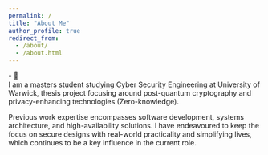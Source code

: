 ```yaml
---
permalink: /
title: "About Me"
author_profile: true
redirect_from: 
  - /about/
  - /about.html
---
```


<div id="greeting-container">
  <span id="greeting"></span> - 
  <span id="language"></span> 
  <span id="hand-wave">👋</span>
</div> 
I am a masters student studying Cyber Security Engineering at University of Warwick, thesis project focusing around post-quantum cryptography and privacy-enhancing technologies (Zero-knowledge). 

Previous work expertise encompasses software development, systems architecture, and high-availability solutions. I have endeavoured to keep the focus on secure designs with real-world practicality and simplifying lives, which continues to be a key influence in the current role.




<script>
  const greetings = [
    {"language":"English","greeting":"Hey"},
    {"language":"Old English","greeting":"Wes hāl"},
    {"language":"Pirate","greeting":"Ahoy"},
    {"language":"Pig Latin","greeting":"ello-hay"},
    {"language":"Morse Code","about":"https://en.wikipedia.org/wiki/Morse_code","greeting":".... . .-.. .-.. ---"},
    {"language":"Braille","about":"https://en.wikipedia.org/wiki/Braille","greeting":"⠓⠑⠇⠇⠕"},
    {"language":"Esperanto","about":"https://en.wikipedia.org/wiki/Esperanto","greeting":"Saluton"},
    {"language":"Afrikaans","about":"https://en.wikipedia.org/wiki/Afrikaners","greeting":"hallo"},
    {"language":"Albanian","about":"https://en.wikipedia.org/wiki/Albania","greeting":"Përshëndetje"},
    {"language":"Amharic","about":"https://en.wikipedia.org/wiki/Amhara_people","greeting":"ሰላም"},
    {"language":"Arabic","about":"https://en.wikipedia.org/wiki/Arab_world","greeting":"مرحبا"},
    {"language":"Armenian","about":"https://en.wikipedia.org/wiki/Armenians","greeting":"Բարեւ"},
    {"language":"Azerbaijani","about":"https://en.wikipedia.org/wiki/Azerbaijanis","greeting":"Salam"},
    {"language":"Basque","about":"https://en.wikipedia.org/wiki/Basque_Country_(greater_region)","greeting":"Kaixo"},
    {"language":"Belarusian","about":"https://en.wikipedia.org/wiki/Belarus","greeting":"добры дзень"},
    {"language":"Bengali","about":"https://en.wikipedia.org/wiki/Bengal","greeting":"নমস্কার"},
    {"language":"Bosnian","greeting":"zdravo"},
    {"language":"Bulgarian","greeting":"Здравейте"},
    {"language":"Catalan","greeting":"Hola"},
    {"language":"Chichewa","greeting":"Moni"},
    {"language":"Chinese (Simplified)","greeting":"您好"},
    {"language":"Chinese (Traditional)","greeting":"您好"},
    {"language":"Corsican","greeting":"Bonghjornu"},
    {"language":"Croatian","greeting":"zdravo"},
    {"language":"Czech","greeting":"Ahoj"},
    {"language":"Danish","greeting":"Hej"},
    {"language":"Dutch","greeting":"Hallo"},
    {"language":"Esperanto","greeting":"Saluton"},
    {"language":"Estonian","greeting":"Tere"},
    {"language":"Finnish","greeting":"Hei"},
    {"language":"French","greeting":"Bonjour"},
    {"language":"Galician","greeting":"Ola"},
    {"language":"Georgian","about":"https://en.wikipedia.org/wiki/Georgia_(country)","greeting":"გამარჯობა"},
    {"language":"German","greeting":"Hallo"},
    {"language":"Greek","greeting":"Γεια σας"},
    {"language":"Gujarati","about":"https://en.wikipedia.org/wiki/Gujarati_people","greeting":"હેલો"},
    {"language":"Haitian Creole","greeting":"Bonjou"},
    {"language":"Hausa","greeting":"Sannu"},
    {"language":"Hawaiian","about":"https://en.wikipedia.org/wiki/Hana_Highway","greeting":"Alohaʻoe"},
    {"language":"Hebrew","greeting":"שלום"},
    {"language":"Hindi","greeting":"नमस्ते"},
    {"language":"Hmong","about":"https://en.wikipedia.org/wiki/Hmong_people","greeting":"Nyob zoo"},
    {"language":"Hungarian","greeting":"Helló"},
    {"language":"Icelandic","greeting":"Halló"},
    {"language":"Igbo","about":"https://en.wikipedia.org/wiki/Igboland","greeting":"Ndewo"},
    {"language":"Indonesian","greeting":"Halo"},
    {"language":"Irish","greeting":"Dia duit"},
    {"language":"Italian","greeting":"Ciao"},
    {"language":"Japanese","greeting":"こんにちは"},
    {"language":"Kannada","greeting":"ಹಲೋ"},
    {"language":"Kazakh","greeting":"Сәлем"},
    {"language":"Khmer","greeting":"ជំរាបសួរ"},
    {"language":"Kyrgyz","greeting":"салам"},
    {"language":"Lao","greeting":"ສະບາຍດີ"},
    {"language":"Latin","greeting":"salve"},
    {"language":"Latvian","greeting":"Labdien"},
    {"language":"Lithuanian","greeting":"Sveiki"},
    {"language":"Luxembourgish","greeting":"Moien"},
    {"language":"Macedonian","greeting":"Здраво"},
    {"language":"Malayalam","greeting":"ഹലോ"},
    {"language":"Maori","greeting":"Hiha"},
    {"language":"Marathi","greeting":"हॅलो"},
    {"language":"Mongolian","greeting":"Сайн байна уу"},
    {"language":"Myanmar (Burmese)","greeting":"မင်္ဂလာပါ"},
    {"language":"Nepali","greeting":"नमस्ते"},
    {"language":"Norwegian","greeting":"Hallo"},
    {"language":"Pashto","about":"https://en.wikipedia.org/wiki/Pashtuns","greeting":"سلام"},
    {"language":"Persian","greeting":"سلام"},
    {"language":"Polish","greeting":"Cześć"},
    {"language":"Portuguese","greeting":"Olá"},
    {"language":"Punjabi","greeting":"ਹੈਲੋ"},
    {"language":"Romanian","greeting":"Alo"},
    {"language":"Russian","greeting":"привет"},
    {"language":"Samoan","greeting":"Talofa"},
    {"language":"Serbian","greeting":"Здраво"},
    {"language":"Sindhi","about":"https://en.wikipedia.org/wiki/Sindh","greeting":"هيلو"},
    {"language":"Sinhala","about":"https://en.wikipedia.org/wiki/Sri_Lanka","greeting":"හෙලෝ"},
    {"language":"Slovak","greeting":"ahoj"},
    {"language":"Slovenian","greeting":"Pozdravljeni"},
    {"language":"Spanish","greeting":"Hola"},
    {"language":"Sundanese","greeting":"halo"},
    {"language":"Swahili","greeting":"Sawa"},
    {"language":"Swedish","greeting":"Hallå"},
    {"language":"Tajik","greeting":"Салом"},
    {"language":"Tamil","greeting":"வணக்கம்"},
    {"language":"Telugu","greeting":"హలో"},
    {"language":"Thai","greeting":"สวัสดี"},
    {"language":"Turkish","greeting":"Merhaba"},
    {"language":"Ukranian","greeting":"Здрастуйте"},
    {"language":"Urdu","greeting":"ہیلو"},
    {"language":"Uzbek","greeting":"Salom"},
    {"language":"Vietnamese","greeting":"Xin chào"},
    {"language":"Welsh","greeting":"Helo"},
    {"language":"Xhosa","greeting":"Sawubona"},
    {"language":"Yiddish","greeting":"העלא"},
    {"language":"Yoruba","about":"https://en.wikipedia.org/wiki/Yorubaland","greeting":"Kaabo"},
    {"language":"Zulu","greeting":"Sawubona"}
  ];

  function getRandomGreeting() {
    const randomIndex = Math.floor(Math.random() * greetings.length);
    return greetings[randomIndex];
  }

  const randomGreeting = getRandomGreeting();
  document.getElementById('greeting').innerText = randomGreeting.greeting;
  document.getElementById('language').innerText = randomGreeting.language;
</script>